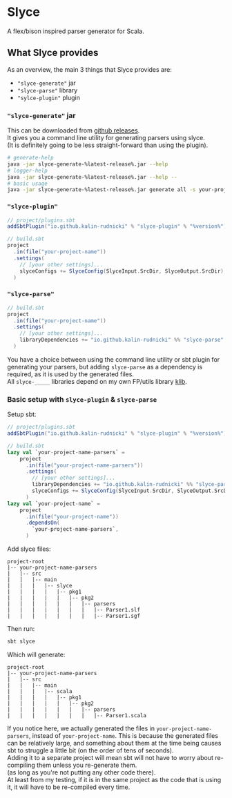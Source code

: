 
# Slyce

A flex/bison inspired parser generator for Scala.

## What Slyce provides

As an overview, the main 3 things that Slyce provides are:
- `"slyce-generate"` jar
- `"slyce-parse"` library
- `"sylce-plugin"` plugin

### `"slyce-generate"` jar
This can be downloaded from [github releases](https://github.com/Kalin-Rudnicki/slyce-fp/releases).  
It gives you a command line utility for generating parsers using slyce.  
(It is definitely going to be less straight-forward than using the plugin).  
```sh
# generate-help
java -jar slyce-generate-%latest-release%.jar --help
# logger-help
java -jar slyce-generate-%latest-release%.jar --help --
# basic usage
java -jar slyce-generate-%latest-release%.jar generate all -s your-project-name/src/main
```

### `"slyce-plugin"`

```scala
// project/plugins.sbt
addSbtPlugin("io.github.kalin-rudnicki" % "slyce-plugin" % "%version%")
```
```scala
// build.sbt
project
  .in(file("your-project-name"))
  .settings(
    // [your other settings]...
    slyceConfigs += SlyceConfig(SlyceInput.SrcDir, SlyceOutput.SrcDir),
  )
```

### `"slyce-parse"`

```scala
// build.sbt
project
  .in(file("your-project-name"))
  .settings(
    // [your other settings]...
    libraryDependencies += "io.github.kalin-rudnicki" %% "slyce-parse" % "%version%",
  )
```

You have a choice between using the command line utility or sbt plugin for generating your parsers,
but adding `slyce-parse` as a dependency is required, as it is used by the generated files.  
All `slyce-_____` libraries depend on my own FP/utils library [klib](https://github.com/Kalin-Rudnicki/klib).

### Basic setup with `slyce-plugin` & `slyce-parse`

Setup sbt:
```scala
// project/plugins.sbt
addSbtPlugin("io.github.kalin-rudnicki" % "slyce-plugin" % "%version%")
```
```scala
// build.sbt
lazy val `your-project-name-parsers` =
    project
      .in(file("your-project-name-parsers"))
      .settings(
        // [your other settings]...
        libraryDependencies += "io.github.kalin-rudnicki" %% "slyce-parse" % "%version%",
        slyceConfigs += SlyceConfig(SlyceInput.SrcDir, SlyceOutput.SrcDir),
      )
lazy val `your-project-name` =
    project
      .in(file("your-project-name"))
      .dependsOn(
        `your-project-name-parsers`,
      )
```

Add slyce files:
```
project-root
|-- your-project-name-parsers
|   |-- src
|   |   |-- main
|   |   |   |-- slyce
|   |   |   |   |-- pkg1
|   |   |   |   |   |-- pkg2
|   |   |   |   |   |   |-- parsers
|   |   |   |   |   |   |   |-- Parser1.slf
|   |   |   |   |   |   |   |-- Parser1.sgf
```

Then run:
```sh
sbt slyce
```

Which will generate:
```
project-root
|-- your-project-name-parsers
|   |-- src
|   |   |-- main
|   |   |   |-- scala
|   |   |   |   |-- pkg1
|   |   |   |   |   |-- pkg2
|   |   |   |   |   |   |-- parsers
|   |   |   |   |   |   |   |-- Parser1.scala
```

If you notice here, we actually generated the files in `your-project-name-parsers`, instead of `your-project-name`.
This is because the generated files can be relatively large,
and something about them at the time being causes sbt to struggle a little bit
(on the order of tens of seconds).  
Adding it to a separate project will mean sbt will not have to worry about re-compiling them unless you re-generate them.  
(as long as you're not putting any other code there).  
At least from my testing, if it is in the same project as the code that is using it,
it will have to be re-compiled every time.
